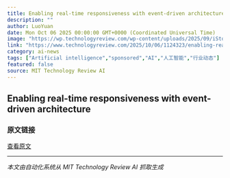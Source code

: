 ```yaml
---
title: Enabling real-time responsiveness with event-driven architecture
description: ""
author: LuoYuan
date: Mon Oct 06 2025 00:00:00 GMT+0000 (Coordinated Universal Time)
image: "https://wp.technologyreview.com/wp-content/uploads/2025/09/iStock-1491232808.jpg?resize=1200,600"
link: "https://www.technologyreview.com/2025/10/06/1124323/enabling-real-time-responsiveness-with-event-driven-architecture/"
category: ai-news
tags: ["Artificial intelligence","sponsored","AI","人工智能","行业动态"]
featured: false
source: MIT Technology Review AI
---
```



## Enabling real-time responsiveness with event-driven architecture



### 原文链接
[查看原文](https://www.technologyreview.com/2025/10/06/1124323/enabling-real-time-responsiveness-with-event-driven-architecture/)

---
*本文由自动化系统从 MIT Technology Review AI 抓取生成*
